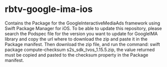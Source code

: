 # rbtv-google-ima-ios
Contains the Package for the GoogleInteractiveMediaAds framework using Swift Package Manager for iOS. To be able to update this repository, please search the Podspec file for the version you want to update for GoogleIMA library and copy the url 
where to download the zip and paste it in the Package manifest. 
Then download the zip file, and run the command: swift package compute-checksum s2s_sdk_tvos_1.15.5.zip, the value returned must be copied and pasted to the checksum property in the Package manifest.
